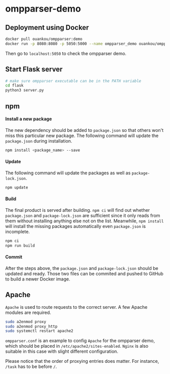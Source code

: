 # ompparser-demo

## Deployment using Docker

```bash
docker pull ouankou/ompparser:demo
docker run -p 8080:8080 -p 5050:5000 --name ompparser_demo ouankou/ompparser:demo &
```

Then go to `localhost:5050` to check the ompparser demo.

## Start Flask server

```bash
# make sure ompparser executable can be in the PATH variable
cd flask
python3 server.py
```

## npm

#### Install a new package

The new dependency should be added to `package.json` so that others won't miss this particular new package.
The following command will update the `package.json` during installation.

```bash
npm install <package_name> --save
```

#### Update

The following command will update the packages as well as `package-lock.json`.

```bash
npm update
```

#### Build

The final product is served after building. 
`npm ci` will find out whether `package.json` and `package-lock.json` are sufficient since it only reads from them without installing anything else not on the list.
Meanwhile, `npm install` will install the missing packages automatically even `package.json` is incomplete.

```bash
npm ci
npm run build
```

#### Commit

After the steps above, the `package.json` and `package-lock.json` should be updated and ready.
Those two files can be commited and pushed to GitHub to build a newer Docker image.

## Apache

`Apache` is used to route requests to the correct server.
A few Apache modules are required.

```bash
sudo a2enmod proxy
sudo a2enmod proxy_http
sudo systemctl restart apache2
```

`ompparser.conf` is an example to config `Apache` for the ompparser demo, which should be placed in `/etc/apache2/sites-enabled`.
`Nginx` is also suitable in this case with slight different configuration.

Please notice that the order of proxying entries does matter. For instance, `/task` has to be before `/`.

